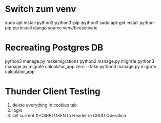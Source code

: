# Switch zum venv

sudo apt install python3 python3-pip ipython3
sudo apt-get install python-pip
pip install django
source venv/bin/activate

# Recreating Postgres DB

python3 manage.py makemigrations
python3 manage.py migrate
python3 manage.py migrate calculator_app zero --fake
python3 manage.py migrate calculator_app

# Thunder Client Testing

1. delete everything in cookies tab
2. login
3. set current X-CSRFTOKEN to Header in CRUD Operation
